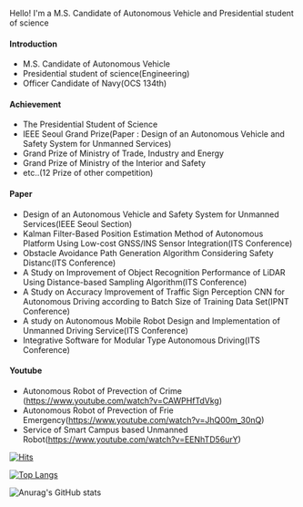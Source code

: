 Hello! 
I'm a M.S. Candidate of Autonomous Vehicle and Presidential student of science

#### Introduction
- M.S. Candidate of Autonomous Vehicle
- Presidential student of science(Engineering)
- Officer Candidate of Navy(OCS 134th)

#### Achievement
- The Presidential Student of Science
- IEEE Seoul Grand Prize(Paper : Design of an Autonomous Vehicle and Safety System for Unmanned Services)
- Grand Prize of Ministry of Trade, Industry and Energy
- Grand Prize of Ministry of the Interior and Safety
- etc..(12 Prize of other competition)

#### Paper
- Design of an Autonomous Vehicle and Safety System for Unmanned Services(IEEE Seoul Section)
- Kalman Filter-Based Position Estimation Method of Autonomous Platform Using Low-cost GNSS/INS Sensor Integration(ITS Conference)
- Obstacle Avoidance Path Generation Algorithm Considering Safety Distanc(ITS Conference)
- A Study on Improvement of Object Recognition Performance of LiDAR Using Distance-based Sampling Algorithm(ITS Conference)
- A Study on Accuracy Improvement of Traffic Sign Perception CNN for Autonomous Driving according to Batch Size of Training Data Set(IPNT Conference)
- A study on Autonomous Mobile Robot Design and Implementation of Unmanned Driving Service(ITS Conference)
- Integrative Software for Modular Type Autonomous Driving(ITS Conference)

#### Youtube
- Autonomous Robot of Prevection of Crime (https://www.youtube.com/watch?v=CAWPHfTdVkg)
- Autonomous Robot of Prevection of Frie Emergency(https://www.youtube.com/watch?v=JhQ00m_30nQ)
- Service of Smart Campus based Unmanned Robot(https://www.youtube.com/watch?v=EENhTD56urY)

 
[![Hits](https://hits.seeyoufarm.com/api/count/incr/badge.svg?url=https%3A%2F%2Fgithub.com%2Fmoc06207&count_bg=%2379C83D&title_bg=%23555555&icon=&icon_color=%23E7E7E7&title=hits&edge_flat=false)](https://hits.seeyoufarm.com)

[![Top Langs](https://github-readme-stats.vercel.app/api/top-langs/?moc06207=anuraghazra&layout=compact)](https://github.com/anuraghazra/github-readme-stats)

![Anurag's GitHub stats](https://github-readme-stats.vercel.app/api?username=moc06207&show_icons=true&theme=radical)

